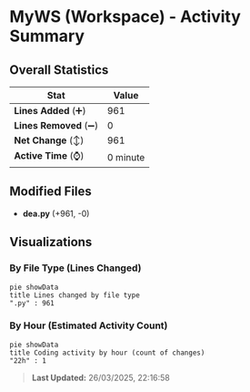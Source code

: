 # MyWS (Workspace) - Activity Summary 

## Overall Statistics

| Stat                   | Value                                                             |
| ---------------------- | ----------------------------------------------------------------- |
| **Lines Added** (➕)   | 961                                          |
| **Lines Removed** (➖) | 0                                        |
| **Net Change** (↕)    | 961                |
| **Active Time** (⌚)   | 0 minute |


## Modified Files
- **dea.py** (+961, -0)

## Visualizations

### By File Type (Lines Changed)

```mermaid
pie showData
title Lines changed by file type
".py" : 961
```

### By Hour (Estimated Activity Count)

```mermaid
pie showData
title Coding activity by hour (count of changes)
"22h" : 1
```


> **Last Updated:** 26/03/2025, 22:16:58